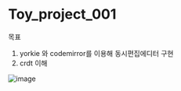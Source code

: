 # Toy_project_001

목표
1. yorkie 와 codemirror를 이용해 동시편집에디터 구현
2. crdt 이해

![image](https://user-images.githubusercontent.com/110698263/209253840-c3f76130-c053-450e-a036-211a68f2d31f.png)
